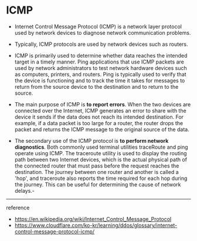 # ICMP

- Internet Control Message Protocol (ICMP) is a network layer protocol used by network devices to diagnose network communication problems.

- Typically, ICMP protocols are used by network devices such as routers. 
  
- ICMP is primarily used to determine whether data reaches the intended target in a timely manner. Ping applications that use ICMP packets are used by network administrators to test network hardware devices such as computers, printers, and routers. Ping is typically used to verify that the device is functioning and to track the time it takes for messages to return from the source device to the destination and to return to the source.

- The main purpose of ICMP is **to report errors**. When the two devices are connected over the Internet, ICMP generates an error to share with the device it sends if the data does not reach its intended destination. For example, if a data packet is too large for a router, the router drops the packet and returns the ICMP message to the original source of the data.

- The secondary use of the ICMP protocol is **to perform network diagnostics**. Both commonly used terminal utilities traceRoute and ping operate using ICMP. The traceroute utility is used to display the routing path between two Internet devices, which is the actual physical path of the connected router that must pass before the request reaches the destination. The journey between one router and another is called a 'hop', and traceroute also reports the time required for each hop during the journey. This can be useful for determining the cause of network delays.-

---
reference
- https://en.wikipedia.org/wiki/Internet_Control_Message_Protocol
- https://www.cloudflare.com/ko-kr/learning/ddos/glossary/internet-control-message-protocol-icmp/